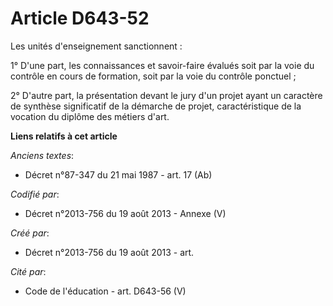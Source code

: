 # Article D643-52

Les unités d'enseignement sanctionnent :

1° D'une part, les connaissances et savoir-faire évalués soit par la voie du contrôle en cours de formation, soit par la voie
du contrôle ponctuel ;

2° D'autre part, la présentation devant le jury d'un projet ayant un caractère de synthèse significatif de la démarche de
projet, caractéristique de la vocation du diplôme des métiers d'art.

**Liens relatifs à cet article**

_Anciens textes_:

  - Décret n°87-347 du 21 mai 1987 - art. 17 (Ab)

_Codifié par_:

  - Décret n°2013-756 du 19 août 2013 -  Annexe (V)

_Créé par_:

  - Décret n°2013-756 du 19 août 2013 - art.

_Cité par_:

  - Code de l'éducation - art. D643-56 (V)
